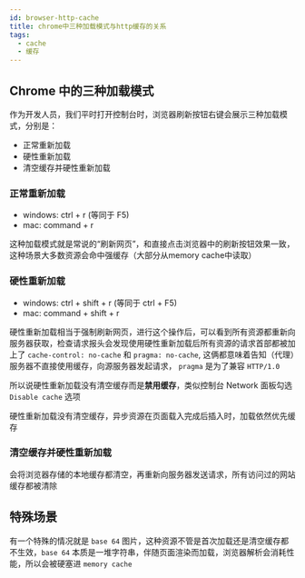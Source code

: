 ```yaml
---
id: browser-http-cache
title: chrome中三种加载模式与http缓存的关系
tags:
  - cache
  - 缓存
---
```


## Chrome 中的三种加载模式

作为开发人员，我们平时打开控制台时，浏览器刷新按钮右键会展示三种加载模式，分别是：

- 正常重新加载
- 硬性重新加载
- 清空缓存并硬性重新加载

### 正常重新加载

- windows: ctrl + r (等同于 F5)
- mac: command + r

这种加载模式就是常说的“刷新网页”，和直接点击浏览器中的刷新按钮效果一致，这种场景大多数资源会命中强缓存（大部分从memory cache中读取）

### 硬性重新加载

- windows: ctrl + shift + r (等同于 ctrl + F5)
- mac: command + shift + r

硬性重新加载相当于强制刷新网页，进行这个操作后，可以看到所有资源都重新向服务器获取，检查请求报头会发现使用硬性重新加载后所有资源的请求首部都被加上了 `cache-control: no-cache` 和 `pragma: no-cache`, 这俩都意味着告知（代理）服务器不直接使用缓存，向源服务器发起请求， `pragma` 是为了兼容 `HTTP/1.0`

所以说硬性重新加载没有清空缓存而是**禁用缓存**，类似控制台 Network 面板勾选 `Disable cache` 选项

硬性重新加载没有清空缓存，异步资源在页面载入完成后插入时，加载依然优先缓存

### 清空缓存并硬性重新加载

会将浏览器存储的本地缓存都清空，再重新向服务器发送请求，所有访问过的网站缓存都被清除

## 特殊场景

有一个特殊的情况就是 `base 64` 图片，这种资源不管是首次加载还是清空缓存都不生效，`base 64` 本质是一堆字符串，伴随页面渲染而加载，浏览器解析会消耗性能，所以会被硬塞进 `memory cache`
